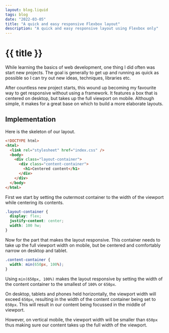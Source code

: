 ```yaml
---
layout: blog.liquid
tags: blog
date: "2022-03-05"
title: "A quick and easy responsive Flexbox layout"
description: "A quick and easy responsive layout using Flexbox only"
---
```


# {{ title }}

While learning the basics of web development, one thing I did often was
start new projects. The goal is generally to get up and running
as quick as possible so I can try out new ideas, techniques, libraries
etc.

After countless new project starts, this wound up becoming my favourite
way to get responsive without using a framework. It features a box
that is centered on desktop, but takes up the full viewport
on mobile. Although simple, it makes for a great base on which to build
a more elaborate layouts.

## Implementation

Here is the skeleton of our layout.

```html
<!DOCTYPE html>
<html>
  <link rel="stylesheet" href="index.css" />
  <body>
    <div class="layout-container">
      <div class="content-container">
        <h1>Centered content</h1>
      </div>
    </div>
  </body>
</html>
```

First we start by setting the outermost container to the width of the
viewport while centering its contents.

```css
.layout-container {
  display: flex;
  justify-content: center;
  width: 100 hw;
}
```

Now for the part that makes the layout responsive. This container needs to
take up the full viewport width on mobile, but be centered and comfortably
narrow on desktop and tablet.

```css
.content-container {
  width: min(650px, 100%);
}
```

Using `min(650px, 100%)` makes the layout responsive by
setting the width of the content container to the smallest of `100%` or
`650px`.

On desktop, tablets and phones held horizontally, the viewport width will
exceed `650px`, resulting in the width of the content container being set to
`650px`. This will result in our content being focussed in the middle of
viewport.

However, on vertical mobile, the viewport width will be smaller than `650px`
thus making sure our content takes up the full width of the viewport.
